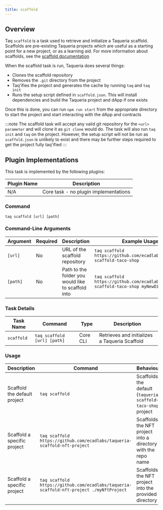 ```yaml
---
title: scaffold
---
```


## Overview

Taq `scaffold` is a task used to retrieve and initialize a Taqueria scaffold. Scaffolds are pre-existing Taqueria projects which are useful as a starting point for a new project, or as a learning aid. For more information about scaffolds, see the [scaffold documentation](/docs/scaffolds/scaffold-basics)

When the scaffold task is run, Taqueria does several things:

- Clones the scaffold repository
- Removes the `.git` directory from the project
- Taq'ifies the project and generates the cache by running `taq` and `taq init`
- Runs the setup script defined in `scaffold.json`. This will install dependencies and build the Taqueria project and dApp if one exists

Once this is done, you can run `npm run start` from the appropriate directory to start the project and start interacting with the dApp and contracts

:::note
The scaffold task will accept any valid git repository for the `<url> parameter` and will clone it as `git clone` would do. The task will also run `taq init` and `taq` on the project. However, the setup script will not be run as `scaffold.json` is unlikely to exist and there may be further steps required to get the project fully taq'ified
:::

## Plugin Implementations

This task is implemented by the following plugins:

| Plugin Name                            | Description                             |
| -------------------------------------- | --------------------------------------- |
| N/A                                    | Core task - no plugin implementations   |

### Command

```shell
taq scaffold [url] [path]
```

### Command-Line Arguments

| Argument     | Required | Description                                            | Example Usage                                                                   |
| ------------ | -------- | ------------------------------------------------------ | ------------------------------------------------------------------------------- |
| `[url]`      | No       | URL of the scaffold repository                         | `taq scaffold https://github.com/ecadlabs/taqueria-scaffold-taco-shop`          |
| `[path]`     | No       | Path to the folder you would like to scaffold into     | `taq scaffold https://github.com/ecadlabs/taqueria-scaffold-taco-shop myNewDir` |

### Task Details

| Task Name              | Command                             | Type                      | Description                                                  | 
| ---------------------- | ----------------------------------- | ------------------------- | ------------------------------------------------------------ |
| `scaffold`             | `taq scaffold [url] [path]`         | Core CLI                  | Retrieves and initializes a Taqueria Scaffold                |

### Usage

| Description                   | Command                               | Behaviour                                                                     |
| ----------------------------- | ------------------------------------- | ----------------------------------------------------------------------------- |
| Scaffold the default project  | `taq scaffold`                                                                          | Scaffolds the default (`taqueria-scaffold-taco-shop`) project |
| Scaffold a specific project   | `taq scaffold https://github.com/ecadlabs/taqueria-scaffold-nft-project`                | Scaffolds the NFT project into a directory with the repo name |
| Scaffold a specific project   | `taq scaffold https://github.com/ecadlabs/taqueria-scaffold-nft-project ./myNftProject` | Scaffolds the NFT project into the provided directory |

